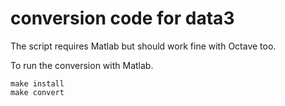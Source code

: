 # conversion code for data3

The script requires Matlab but should work fine with Octave too.

To run the conversion with Matlab.

```
make install
make convert
```